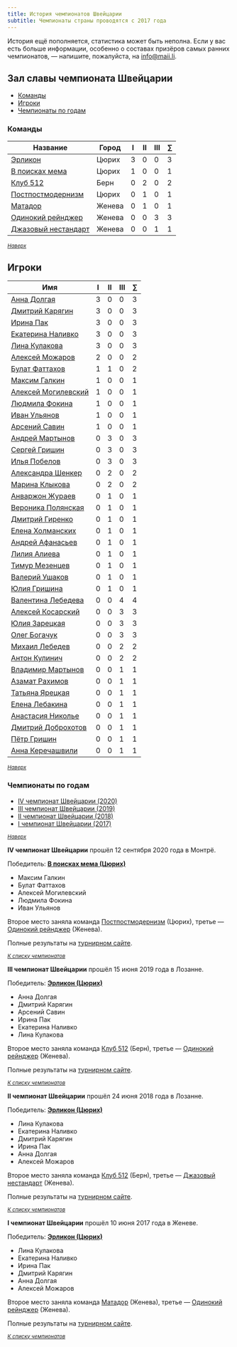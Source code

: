 ```yaml
---
title: История чемпионатов Швейцарии
subtitle: Чемпионаты страны проводятся с 2017 года
---
```


История ещё пополняется, статистика может быть неполна. Если у вас есть больше информации, особенно о составах призёров самых ранних чемпионатов, — напишите, пожалуйста, на <info@maii.li>.

## Зал славы чемпионата Швейцарии <a name="atop"></a>
 - [Команды](#teams)
 - [Игроки](#players)
 - [Чемпионаты по годам](#years)

### Команды <a name="teams"></a>

<table class="uk-table uk-table-divider uk-table-hover uk-width-1-2">
<thead>
<tr>
<th>Название</th>
<th>Город</th>
<th class ="uk-text-center">I</th>
<th class ="uk-text-center">II</th>
<th class ="uk-text-center">III</th>
<th class ="uk-text-center">∑</th>
</tr>
</thead>
<tbody>
<tr>
<td><a href="https://rating.chgk.info/teams/53052">Эрликон</a></td>
<td>Цюрих</td>
<td class ="uk-text-center">3</td>
<td class ="uk-text-center">0</td>
<td class ="uk-text-center">0</td>
<td class ="uk-text-center">3</td>
</tr>
<tr>
<td><a href="https://rating.chgk.info/teams/79286">В поисках мема</a></td>
<td>Цюрих</td>
<td class ="uk-text-center">1</td>
<td class ="uk-text-center">0</td>
<td class ="uk-text-center">0</td>
<td class ="uk-text-center">1</td>
</tr>
<tr>
<td><a href="https://rating.chgk.info/teams/59920">Клуб 512</a></td>
<td>Берн</td>
<td class ="uk-text-center">0</td>
<td class ="uk-text-center">2</td>
<td class ="uk-text-center">0</td>
<td class ="uk-text-center">2</td>
</tr>
<tr>
<td><a href="https://rating.chgk.info/teams/59753">Постпостмодернизм</a></td>
<td>Цюрих</td>
<td class ="uk-text-center">0</td>
<td class ="uk-text-center">1</td>
<td class ="uk-text-center">0</td>
<td class ="uk-text-center">1</td>
</tr>
<tr>
<td><a href="https://rating.chgk.info/teams/58816">Матадор</a></td>
<td>Женева</td>
<td class ="uk-text-center">0</td>
<td class ="uk-text-center">1</td>
<td class ="uk-text-center">0</td>
<td class ="uk-text-center">1</td>
</tr>
<tr>
<td><a href="https://rating.chgk.info/teams/54827">Одинокий рейнджер</a></td>
<td>Женева</td>
<td class ="uk-text-center">0</td>
<td class ="uk-text-center">0</td>
<td class ="uk-text-center">3</td>
<td class ="uk-text-center">3</td>
</tr>
<tr>
<td><a href="https://rating.chgk.info/teams/54829">Джазовый нестандарт</a></td>
<td>Женева</td>
<td class ="uk-text-center">0</td>
<td class ="uk-text-center">0</td>
<td class ="uk-text-center">1</td>
<td class ="uk-text-center">1</td>
</tr>
</tbody>
</table>

<small>*[Наверх](#atop)*</small>

## Игроки <a name="players"></a>

<table class="uk-table uk-table-divider uk-table-hover uk-width-1-2">
<thead>
<tr>
<th>Имя</th>
<th class ="uk-text-center">I</th>
<th class ="uk-text-center">II</th>
<th class ="uk-text-center">III</th>
<th class ="uk-text-center">∑</th>
</tr>
</thead>
<tbody>
<tr>
<td><a href="https://rating.chgk.info/player/9535">Анна Долгая</a></td>
<td class ="uk-text-center">3</td>
<td class ="uk-text-center">0</td>
<td class ="uk-text-center">0</td>
<td class ="uk-text-center">3</td>
</tr>
<tr>
<td><a href="https://rating.chgk.info/player/13682">Дмитрий Карягин</a></td>
<td class ="uk-text-center">3</td>
<td class ="uk-text-center">0</td>
<td class ="uk-text-center">0</td>
<td class ="uk-text-center">3</td>
</tr>
<tr>
<td><a href="https://rating.chgk.info/player/23956">Ирина Пак</a></td>
<td class ="uk-text-center">3</td>
<td class ="uk-text-center">0</td>
<td class ="uk-text-center">0</td>
<td class ="uk-text-center">3</td>
</tr>
<tr>
<td><a href="https://rating.chgk.info/player/75645">Екатерина Наливко</a></td>
<td class ="uk-text-center">3</td>
<td class ="uk-text-center">0</td>
<td class ="uk-text-center">0</td>
<td class ="uk-text-center">3</td>
</tr>
<tr>
<td><a href="https://rating.chgk.info/player/17177">Лина Кулакова</a></td>
<td class ="uk-text-center">3</td>
<td class ="uk-text-center">0</td>
<td class ="uk-text-center">0</td>
<td class ="uk-text-center">3</td>
</tr>
<tr>
<td><a href="https://rating.chgk.info/player/124207">Алексей Можаров</a></td>
<td class ="uk-text-center">2</td>
<td class ="uk-text-center">0</td>
<td class ="uk-text-center">0</td>
<td class ="uk-text-center">2</td>
</tr>
<tr>
<td><a href="https://rating.chgk.info/player/32919">Булат Фаттахов</a></td>
<td class ="uk-text-center">1</td>
<td class ="uk-text-center">1</td>
<td class ="uk-text-center">0</td>
<td class ="uk-text-center">2</td>
</tr>
<tr>
<td><a href="https://rating.chgk.info/player/69720">Максим Галкин</a></td>
<td class ="uk-text-center">1</td>
<td class ="uk-text-center">0</td>
<td class ="uk-text-center">0</td>
<td class ="uk-text-center">1</td>
</tr>
<tr>
<td><a href="https://rating.chgk.info/player/199536">Алексей Могилевский</a></td>
<td class ="uk-text-center">1</td>
<td class ="uk-text-center">0</td>
<td class ="uk-text-center">0</td>
<td class ="uk-text-center">1</td>
</tr>
<tr>
<td><a href="https://rating.chgk.info/player/199535">Людмила Фокина</a></td>
<td class ="uk-text-center">1</td>
<td class ="uk-text-center">0</td>
<td class ="uk-text-center">0</td>
<td class ="uk-text-center">1</td>
</tr>
<tr>
<td><a href="https://rating.chgk.info/player/225967">Иван Ульянов</a></td>
<td class ="uk-text-center">1</td>
<td class ="uk-text-center">0</td>
<td class ="uk-text-center">0</td>
<td class ="uk-text-center">1</td>
</tr>
<tr>
<td><a href="https://rating.chgk.info/player/56736">Арсений Савин</a></td>
<td class ="uk-text-center">1</td>
<td class ="uk-text-center">0</td>
<td class ="uk-text-center">0</td>
<td class ="uk-text-center">1</td>
</tr>
<tr>
<td><a href="https://rating.chgk.info/player/20005">Андрей Мартынов</a></td>
<td class ="uk-text-center">0</td>
<td class ="uk-text-center">3</td>
<td class ="uk-text-center">0</td>
<td class ="uk-text-center">3</td>
</tr>
<tr>
<td><a href="https://rating.chgk.info/player/111958">Сергей Гришин</a></td>
<td class ="uk-text-center">0</td>
<td class ="uk-text-center">3</td>
<td class ="uk-text-center">0</td>
<td class ="uk-text-center">3</td>
</tr>
<tr>
<td><a href="https://rating.chgk.info/player/25165">Илья Побелов</a></td>
<td class ="uk-text-center">0</td>
<td class ="uk-text-center">3</td>
<td class ="uk-text-center">0</td>
<td class ="uk-text-center">3</td>
</tr>
<tr>
<td><a href="https://rating.chgk.info/player/117733">Александра Шенкер</a></td>
<td class ="uk-text-center">0</td>
<td class ="uk-text-center">2</td>
<td class ="uk-text-center">0</td>
<td class ="uk-text-center">2</td>
</tr>
<tr>
<td><a href="https://rating.chgk.info/player/111959">Марина Клыкова</a></td>
<td class ="uk-text-center">0</td>
<td class ="uk-text-center">2</td>
<td class ="uk-text-center">0</td>
<td class ="uk-text-center">2</td>
</tr>
<tr>
<td><a href="https://rating.chgk.info/player/11064">Анваржон Жураев</a></td>
<td class ="uk-text-center">0</td>
<td class ="uk-text-center">1</td>
<td class ="uk-text-center">0</td>
<td class ="uk-text-center">1</td>
</tr>
<tr>
<td><a href="https://rating.chgk.info/player/25552">Вероника Полянская</a></td>
<td class ="uk-text-center">0</td>
<td class ="uk-text-center">1</td>
<td class ="uk-text-center">0</td>
<td class ="uk-text-center">1</td>
</tr>
<tr>
<td><a href="https://rating.chgk.info/player/7056">Дмитрий Гиренко</a></td>
<td class ="uk-text-center">0</td>
<td class ="uk-text-center">1</td>
<td class ="uk-text-center">0</td>
<td class ="uk-text-center">1</td>
</tr>
<tr>
<td><a href="https://rating.chgk.info/player/34058">Елена Холманских</a></td>
<td class ="uk-text-center">0</td>
<td class ="uk-text-center">1</td>
<td class ="uk-text-center">0</td>
<td class ="uk-text-center">1</td>
</tr>
<tr>
<td><a href="https://rating.chgk.info/player/144360">Андрей Афанасьев</a></td>
<td class ="uk-text-center">0</td>
<td class ="uk-text-center">1</td>
<td class ="uk-text-center">0</td>
<td class ="uk-text-center">1</td>
</tr>
<tr>
<td><a href="https://rating.chgk.info/player/171960">Лилия Алиева</a></td>
<td class ="uk-text-center">0</td>
<td class ="uk-text-center">1</td>
<td class ="uk-text-center">0</td>
<td class ="uk-text-center">1</td>
</tr>
<tr>
<td><a href="https://rating.chgk.info/player/161876">Тимур Мезенцев</a></td>
<td class ="uk-text-center">0</td>
<td class ="uk-text-center">1</td>
<td class ="uk-text-center">0</td>
<td class ="uk-text-center">1</td>
</tr>
<tr>
<td><a href="https://rating.chgk.info/player/148961">Валерий Ушаков</a></td>
<td class ="uk-text-center">0</td>
<td class ="uk-text-center">1</td>
<td class ="uk-text-center">0</td>
<td class ="uk-text-center">1</td>
</tr>
<tr>
<td><a href="https://rating.chgk.info/player/148969">Юлия Гришина</a></td>
<td class ="uk-text-center">0</td>
<td class ="uk-text-center">1</td>
<td class ="uk-text-center">0</td>
<td class ="uk-text-center">1</td>
</tr>
<tr>
<td><a href="https://rating.chgk.info/player/122426">Валентина Лебедева</a></td>
<td class ="uk-text-center">0</td>
<td class ="uk-text-center">0</td>
<td class ="uk-text-center">4</td>
<td class ="uk-text-center">4</td>
</tr>
<tr>
<td><a href="https://rating.chgk.info/player/117425">Алексей Косарский</a></td>
<td class ="uk-text-center">0</td>
<td class ="uk-text-center">0</td>
<td class ="uk-text-center">3</td>
<td class ="uk-text-center">3</td>
</tr>
<tr>
<td><a href="https://rating.chgk.info/player/132033">Юлия Зарецкая</a></td>
<td class ="uk-text-center">0</td>
<td class ="uk-text-center">0</td>
<td class ="uk-text-center">3</td>
<td class ="uk-text-center">3</td>
</tr>
<tr>
<td><a href="https://rating.chgk.info/player/132035">Олег Богачук</a></td>
<td class ="uk-text-center">0</td>
<td class ="uk-text-center">0</td>
<td class ="uk-text-center">3</td>
<td class ="uk-text-center">3</td>
</tr>
<tr>
<td><a href="https://rating.chgk.info/player/132034">Михаил Лебедев</a></td>
<td class ="uk-text-center">0</td>
<td class ="uk-text-center">0</td>
<td class ="uk-text-center">2</td>
<td class ="uk-text-center">2</td>
</tr>
<tr>
<td><a href="https://rating.chgk.info/player/117426">Антон Кулинич</a></td>
<td class ="uk-text-center">0</td>
<td class ="uk-text-center">0</td>
<td class ="uk-text-center">2</td>
<td class ="uk-text-center">2</td>
</tr>
<tr>
<td><a href="https://rating.chgk.info/player/133599">Владимир Мартынов</a></td>
<td class ="uk-text-center">0</td>
<td class ="uk-text-center">0</td>
<td class ="uk-text-center">1</td>
<td class ="uk-text-center">1</td>
</tr>
<tr>
<td><a href="https://rating.chgk.info/player/26686">Азамат Рахимов</a></td>
<td class ="uk-text-center">0</td>
<td class ="uk-text-center">0</td>
<td class ="uk-text-center">1</td>
<td class ="uk-text-center">1</td>
</tr>
<tr>
<td><a href="https://rating.chgk.info/player/37383">Татьяна Ярецкая</a></td>
<td class ="uk-text-center">0</td>
<td class ="uk-text-center">0</td>
<td class ="uk-text-center">1</td>
<td class ="uk-text-center">1</td>
</tr>
<tr>
<td><a href="https://rating.chgk.info/player/127565">Елена Лебакина</a></td>
<td class ="uk-text-center">0</td>
<td class ="uk-text-center">0</td>
<td class ="uk-text-center">1</td>
<td class ="uk-text-center">1</td>
</tr>
<tr>
<td><a href="https://rating.chgk.info/player/128172">Анастасия Николье</a></td>
<td class ="uk-text-center">0</td>
<td class ="uk-text-center">0</td>
<td class ="uk-text-center">1</td>
<td class ="uk-text-center">1</td>
</tr>
<tr>
<td><a href="https://rating.chgk.info/player/164955">Дмитрий Доброхотов</a></td>
<td class ="uk-text-center">0</td>
<td class ="uk-text-center">0</td>
<td class ="uk-text-center">1</td>
<td class ="uk-text-center">1</td>
</tr>
<tr>
<td><a href="https://rating.chgk.info/player/132044">Пётр Гришин</a></td>
<td class ="uk-text-center">0</td>
<td class ="uk-text-center">0</td>
<td class ="uk-text-center">1</td>
<td class ="uk-text-center">1</td>
</tr>
<tr>
<td><a href="https://rating.chgk.info/player/148916">Анна Керечашвили</a></td>
<td class ="uk-text-center">0</td>
<td class ="uk-text-center">0</td>
<td class ="uk-text-center">1</td>
<td class ="uk-text-center">1</td>
</tr>
</tbody>
</table>

<small>*[Наверх](#atop)*</small>

### Чемпионаты по годам <a name="years"></a>

- [IV чемпионат Швейцарии (2020)](#2020)
- [III чемпионат Швейцарии (2019)](#2019)
- [II чемпионат Швейцарии (2018)](#2018)
- [I чемпионат Швейцарии (2017)](#2017)

<small>*[Наверх](#atop)*</small>

**IV чемпионат Швейцарии** прошёл 12 сентября 2020 года в Монтрё. <a name="2020"></a>

Победитель: **[В поисках мема (Цюрих)](https://rating.chgk.info/teams/79286)**
- Максим Галкин
- Булат Фаттахов
- Алексей Могилевский
- Людмила Фокина
- Иван Ульянов

Второе место заняла команда [Постпостмодернизм](https://rating.chgk.info/teams/59753) (Цюрих), третье — [Одинокий рейнджер](https://rating.chgk.info/teams/54827) (Женева).

Полные результаты на [турнирном сайте](https://rating.chgk.info/tournament/6705).

<small>*[К списку чемпионатов](#years)*</small>

**III чемпионат Швейцарии** прошёл 15 июня 2019 года в Лозанне. <a name="2019"></a>

Победитель: **[Эрликон (Цюрих)](https://rating.chgk.info/teams/53052)**
- Анна Долгая
- Дмитрий Карягин
- Арсений Савин
- Ирина Пак
- Екатерина Наливко
- Лина Кулакова

Второе место заняла команда [Клуб 512](https://rating.chgk.info/teams/59920) (Берн), третье — [Одинокий рейнджер](https://rating.chgk.info/teams/54827) (Женева).

Полные результаты на [турнирном сайте](https://rating.chgk.info/tournament/5723).

<small>*[К списку чемпионатов](#years)*</small>

**II чемпионат Швейцарии** прошёл 24 июня 2018 года в Лозанне. <a name="2018"></a>

Победитель: **[Эрликон (Цюрих)](https://rating.chgk.info/teams/53052)**
- Лина Кулакова
- Екатерина Наливко
- Дмитрий Карягин
- Ирина Пак
- Анна Долгая
- Алексей Можаров

Второе место заняла команда [Клуб 512](https://rating.chgk.info/teams/59920) (Берн), третье — [Джазовый нестандарт](https://rating.chgk.info/teams/54829) (Женева).

Полные результаты на [турнирном сайте](https://rating.chgk.info/tournament/5051).

<small>*[К списку чемпионатов](#years)*</small>

**I чемпионат Швейцарии** прошёл 10 июня 2017 года в Женеве. <a name="2017"></a>

Победитель: **[Эрликон (Цюрих)](https://rating.chgk.info/teams/53052)**
- Лина Кулакова
- Екатерина Наливко
- Ирина Пак
- Дмитрий Карягин
- Анна Долгая
- Алексей Можаров

Второе место заняла команда [Матадор](https://rating.chgk.info/teams/58816) (Женева), третье — [Одинокий рейнджер](https://rating.chgk.info/teams/54827) (Женева).

Полные результаты на [турнирном сайте](https://rating.chgk.info/tournament/4381).

<small>*[К списку чемпионатов](#years)*</small>